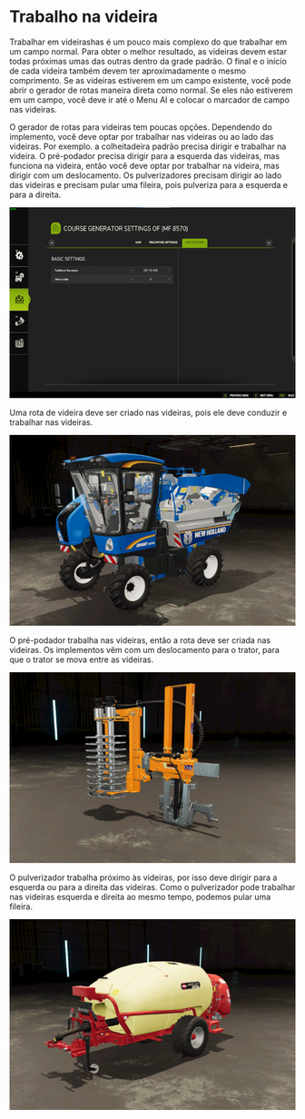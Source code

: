 # Trabalho na videira


Trabalhar em videirashas é um pouco mais complexo do que trabalhar em um campo normal.
Para obter o melhor resultado, as videiras devem estar todas próximas umas das outras dentro da grade padrão.
O final e o início de cada videira também devem ter aproximadamente o mesmo comprimento.
Se as videiras estiverem em um campo existente, você pode abrir o gerador de rotas maneira direta como normal.
Se eles não estiverem em um campo, você deve ir até o Menu AI e colocar o marcador de campo nas videiras.  



O gerador de rotas para videiras tem poucas opções.
Dependendo do implemento, você deve optar por trabalhar nas videiras ou ao lado das videiras.
Por exemplo. a colheitadeira padrão precisa dirigir e trabalhar na videira.
      O pré-podador precisa dirigir para a esquerda das videiras, mas funciona na videira, então você deve optar por trabalhar na videira, mas dirigir com um deslocamento.
      Os pulverizadores precisam dirigir ao lado das videiras e precisam pular uma fileira, pois pulveriza para a esquerda e para a direita.


![Image](https://raw.githubusercontent.com/Jan2903/CourseplayHelp/refs/heads/main/translation_data/vineworkgen_0_0_765_510.png)


Uma rota de videira deve ser criado nas videiras, pois ele deve conduzir e trabalhar nas videiras.


![Image](https://raw.githubusercontent.com/Jan2903/CourseplayHelp/refs/heads/main/translation_data/vineworkharvest_0_0_765_510.png)


O pré-podador trabalha nas videiras, então a rota deve ser criada nas videiras.
Os implementos vêm com um deslocamento para o trator, para que o trator se mova entre as videiras.


![Image](https://raw.githubusercontent.com/Jan2903/CourseplayHelp/refs/heads/main/translation_data/vineworkpruner_0_0_765_510.png)


O pulverizador trabalha próximo às videiras, por isso deve dirigir para a esquerda ou para a direita das videiras.
Como o pulverizador pode trabalhar nas videiras esquerda e direita ao mesmo tempo, podemos pular uma fileira.


![Image](https://raw.githubusercontent.com/Jan2903/CourseplayHelp/refs/heads/main/translation_data/vineworkspray_0_0_765_510.png)

